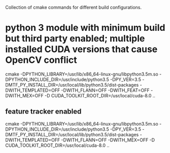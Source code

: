 Collection of cmake commands for different build configurations.

# python 3 module with minimum build but third party enabled; multiple installed CUDA versions that cause OpenCV conflict

cmake -DPYTHON_LIBRARY=/usr/lib/x86_64-linux-gnu/libpython3.5m.so -DPYTHON_INCLUDE_DIR=/usr/include/python3.5 -DPY_VER=3.5 -DMTF_PY_INSTALL_DIR=/usr/local/lib/python3.5/dist-packages -DWITH_TEMPLATED=OFF -DWITH_FLANN=OFF -DWITH_FEAT=OFF -DWITH_MEX=OFF  -D CUDA_TOOLKIT_ROOT_DIR=/usr/local/cuda-8.0 ..

## feature tracker enabled

cmake -DPYTHON_LIBRARY=/usr/lib/x86_64-linux-gnu/libpython3.5m.so -DPYTHON_INCLUDE_DIR=/usr/include/python3.5 -DPY_VER=3.5 -DMTF_PY_INSTALL_DIR=/usr/local/lib/python3.5/dist-packages -DWITH_TEMPLATED=OFF -DWITH_FLANN=OFF -DWITH_MEX=OFF  -D CUDA_TOOLKIT_ROOT_DIR=/usr/local/cuda-8.0 ..

